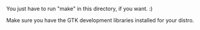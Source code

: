 You just have to run "make" in this directory, if you want.      :)

Make sure you have the GTK development libraries installed for your distro.



